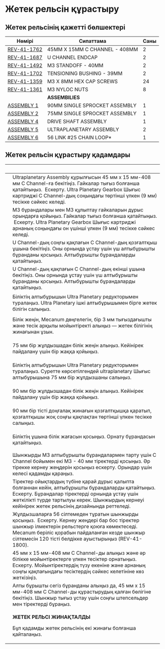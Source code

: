 # Жетек рельсін құрастыру

## Жетек рельсінің қажетті бөлшектері

| **Нөмірі**                                              | **Сипаттама**                 | **Саны** |
| ------------------------------------------------------- | ----------------------------- | -------- |
| [REV-41-1762](https://www.revrobotics.com/rev-41-1762/) | 45MM X 15MM C CHANNEL - 408MM | 2        |
| [REV-41-1687](https://www.revrobotics.com/rev-41-1687/) | U CHANNEL ENDCAP              | 2        |
| [REV-41-1492](https://www.revrobotics.com/rev-41-1492/) | M3 STANDOFF - 40MM            | 2        |
| [REV-41-1702](https://www.revrobotics.com/rev-41-1702/) | TENSIONING BUSHING - 39MM     | 2        |
| [REV-41-1359](https://www.revrobotics.com/rev-41-1359/) | M3 X 8MM HEX CAP SCREWS       | 24       |
| [REV-41-1361](https://www.revrobotics.com/rev-41-1361/) | M3 NYLOC NUTS                 | 8        |
|                                                         | **ASSEMBILIES**               |          |
| [ASSEMBLY 1](broken-reference)                          | 90MM SINGLE SPROCKET ASSEMBLY | 1        |
| [ASSEMBLY 2](broken-reference)                          | 75MM SINGLE SPROCKET ASSEMBLY | 1        |
| [ASSEMBLY 4](broken-reference)                          | DRIVE SHAFT ASSEMBLY          | 1        |
| [ASSEMBLY 5](broken-reference)                          | ULTRAPLANETARY ASSEMBLY       | 2        |
| [ASSEMBLY 6](broken-reference)                          | 56 LINK #25 CHAIN LOOP\*      | 1        |

## Жетек рельсін құрастыру қадамдары

|                                                                                                                                                                                                                                                                                                                                      | ​                                                                                                                                                                                                                                                            |
| ------------------------------------------------------------------------------------------------------------------------------------------------------------------------------------------------------------------------------------------------------------------------------------------------------------------------------------ | ------------------------------------------------------------------------------------------------------------------------------------------------------------------------------------------------------------------------------------------------------------ |
| <p>​</p><p><img src="https://2589213514-files.gitbook.io/~/files/v0/b/gitbook-legacy-files/o/assets%2F-M5yw0n8IneF5-9ybLjT%2F-MG9hZuVF88ps6xfLXsc%2F-MG9vYAJQ3MYwnHo9_h8%2FFSK_MBGRW__attach%20motor%20one.svg.2020_09_01_13_13_26.0.svg?alt=media&#x26;token=cc86831b-fb56-46e7-a1ed-5bb767dfe852" alt="" data-size="original"></p> | Ultraplanetary Assembly құрылғысын 45 мм x 15 мм-408 мм С Channel-ға бекітіңіз. Гайкалар тығыз болғанша қатайтыңыз. ​ Ескерту. Ultra Planetary Gearbox Шығыс картриджі C Channel-дың соңындағы төртінші үлкен (9 мм) тесікке сәйкес келеді.                  |
| <p>​</p><p><img src="https://2589213514-files.gitbook.io/~/files/v0/b/gitbook-legacy-files/o/assets%2F-M5yw0n8IneF5-9ybLjT%2F-MG9RkA1fcqhWI6aOC8c%2F-MG9hU--PrMD6nyvl_VT%2FFSK_MBGRW__add%20screws%20to%20motor%20two.svg?alt=media&#x26;token=ba3dbf78-80cc-4fc5-b5cd-cf2917fb7407" alt="" data-size="original"></p>                | M3 бұрандалары мен M3 құлыптау гайкаларын дұрыс орындарға қойыңыз. Гайкалар тығыз болғанша қатайтыңыз. ​ Ескерту. Ultra Planetary Gearbox Шығыс картриджі арнаның соңындағы он үшінші үлкен (9 мм) тесікке сәйкес келеді.                                    |
| <p>​</p><p><img src="https://2589213514-files.gitbook.io/~/files/v0/b/gitbook-legacy-files/o/assets%2F-M5yw0n8IneF5-9ybLjT%2F-MG9RkA1fcqhWI6aOC8c%2F-MG9bt1R-BbzWWJn8_ub%2FFSK_MBGRW__add%20end%20cap%201.svg?alt=media&#x26;token=a7422f2c-dd0b-4480-9af0-25a3a9cc11d6" alt="" data-size="original"></p>                            | U Channel-дың соңғы қақпағын C Channel-дың қозғалтқыш ұшына бекітіңіз. Оны орнында ұстау үшін үш алтыбұрышты бұранданы қосыңыз. Алтыбұрышты бұрандаларды қатайтыңыз.                                                                                         |
| <p>​</p><p><img src="https://2589213514-files.gitbook.io/~/files/v0/b/gitbook-legacy-files/o/assets%2F-M5yw0n8IneF5-9ybLjT%2F-MG9RkA1fcqhWI6aOC8c%2F-MG9bD7ZRCJ3km_luo19%2FFSK_MBGRW__add%20end%20cap%202.svg?alt=media&#x26;token=e5c2f82f-ef07-40c3-af18-c868bae4026f" alt="" data-size="original"></p>                            | U Channel-дың қақпағын C Channel-дың екінші ұшына бекітіңіз. Оны орнында ұстау үшін үш алтыбұрышты бұранданы қосыңыз. Алтыбұрышты бұрандаларды қатайтыңыз.                                                                                                   |
| <p>​</p><p><img src="https://2589213514-files.gitbook.io/~/files/v0/b/gitbook-legacy-files/o/assets%2F-M5yw0n8IneF5-9ybLjT%2F-MG9RkA1fcqhWI6aOC8c%2F-MG9Vc0JxLBVdjgUuXsZ%2FFSK_MBGRW__DRA%20-%20DSA.svg?alt=media&#x26;token=faad4b77-e0cd-4b35-84d8-c044aa850aa5" alt="" data-size="original"></p>                                  | Біліктің алтыбұрышын Ultra Planetary редукторымен туралаңыз. Ultra Planetary ішкі алтыбұрышымен бірге жетек білігін салыңыз.                                                                                                                                 |
| <p>​</p><p><img src="https://2589213514-files.gitbook.io/~/files/v0/b/gitbook-legacy-files/o/assets%2F-M5yw0n8IneF5-9ybLjT%2F-MG9RkA1fcqhWI6aOC8c%2F-MG9YkcMjch4DoLMskj8%2FFSK_MBGRW__DRA%20-%20DAW%20remove%20wheel.svg?alt=media&#x26;token=8618d9f5-268a-4316-909a-6680a35a68c0" alt="" data-size="original"></p>                 | Білік жеңін, Mecanum дөңгелегін, бір 3 мм тығыздағышты және тесік арқылы мойынтіректі алыңыз — жетек білігінің жинағынан ұзын.                                                                                                                               |
| <p>​</p><p><img src="https://2589213514-files.gitbook.io/~/files/v0/b/gitbook-legacy-files/o/assets%2F-M5yw0n8IneF5-9ybLjT%2F-MENnrOQpKKk1c6QdvJd%2F-MEPGcq74Jag4HQTPJZb%2FFSK_MBG_DRA%20-%20OSSS%20remove%20shaft.svg?alt=media&#x26;token=82e9c09c-2c00-4105-a4af-fee159345abf" alt="" data-size="original"></p>                   | 75 мм бір жұлдызшадан білік жеңін алыңыз. Кейінірек пайдалану үшін бір жаққа қойыңыз.                                                                                                                                                                        |
| <p>​</p><p><img src="https://2589213514-files.gitbook.io/~/files/v0/b/gitbook-legacy-files/o/assets%2F-M5yw0n8IneF5-9ybLjT%2F-MG9RkA1fcqhWI6aOC8c%2F-MG9TZHLkvcFRuyusMqf%2FFSK_MBGRW__DRA%20-%20add%2075mm%20SSA.svg?alt=media&#x26;token=420b0f33-030d-4867-9e47-b8232b13a55a" alt="" data-size="original"></p>                     | Біліктің алтыбұрышын Ultra Planetary редукторымен туралаңыз. Суретте көрсетілгендей ultraplanetary Шығыс алтыбұрышына 75 мм бір жұлдызшаны салыңыз.                                                                                                          |
| <p>​</p><p><img src="https://2589213514-files.gitbook.io/~/files/v0/b/gitbook-legacy-files/o/assets%2F-M5yw0n8IneF5-9ybLjT%2F-MENnrOQpKKk1c6QdvJd%2F-MEPKZ1uuEHj8XuNDDOD%2FFSK_MBG_DRA%20-%20SSS%20remove%20shaft.svg?alt=media&#x26;token=4a324657-7f90-4c0c-ba3f-2b35dae4b75e" alt="" data-size="original"></p>                    | 90 мм бір жұлдызшадан білік жеңін алыңыз. Кейінірек пайдалану үшін бір жаққа қойыңыз.                                                                                                                                                                        |
| <p>​</p><p><img src="https://2589213514-files.gitbook.io/~/files/v0/b/gitbook-legacy-files/o/assets%2F-M5yw0n8IneF5-9ybLjT%2F-MG9RkA1fcqhWI6aOC8c%2F-MG9SqbFovv02jslmqfL%2FFSK_MBGRW__DRA%20-%20add%2090mm%20ssa.svg?alt=media&#x26;token=32ca986f-f74a-4a84-9357-c69c98cd85f8" alt="" data-size="original"></p>                     | 90 мм бір тісті доңғалақ жинағын қозғалтқышқа қаратып, қозғалтқышы жоқ соңғы қақпақтан төртінші үлкен тесікке салыңыз.                                                                                                                                       |
| <p>​</p><p><img src="https://2589213514-files.gitbook.io/~/files/v0/b/gitbook-legacy-files/o/assets%2F-M5yw0n8IneF5-9ybLjT%2F-MG9-fLWfmsHWIJAAHjg%2F-MG986Z8x86Kf9I1u0rM%2FFSK_MBGRW__DRA%20-%20ad%20ahaft%20collar.svg?alt=media&#x26;token=249ec04a-0d0c-41d9-ab05-c1086832ecc1" alt="" data-size="original"></p>                  | Біліктің ұшына білік жағасын қосыңыз. Орнату бұрандасын қатайтыңыз.                                                                                                                                                                                          |
| <p>​</p><p><img src="https://2589213514-files.gitbook.io/~/files/v0/b/gitbook-legacy-files/o/assets%2F-M5yw0n8IneF5-9ybLjT%2F-MG40LP_y1dDvLjL8GkL%2F-MG5hSCxB-YRwKccCfSJ%2FFSK_MBGRW__DRA%20-%20add%20standoffs.svg?alt=media&#x26;token=9c09224c-6dff-4512-976c-074448b49713" alt="" data-size="original"></p>                      | Шынжырды M3 алтыбұрышты бұрандалармен тарту үшін С Channel бойымен екі M3 - 40 мм тіректерді қосыңыз. Әр тірекке кернеу жеңдерін қосыңыз ескерту. Орындар үшін келесі қадамды қараңыз.                                                                       |
| <p>​</p><p><img src="https://2589213514-files.gitbook.io/~/files/v0/b/gitbook-legacy-files/o/assets%2F-M5yw0n8IneF5-9ybLjT%2F-MG9-fLWfmsHWIJAAHjg%2F-MG97GRyCEG8A0F4xoxX%2FFSK_MBGRW__DRA%20-%20standoff%20main%20view.svg?alt=media&#x26;token=0c0e3693-0e2f-4baf-aac6-4449a40edf26" alt="" data-size="original"></p>               | Тіректер ойықтардың түбіне қарай дұрыс қалыпта болғаннан кейін, алтыбұрышты бұрандаларды қатайтыңыз. ​ Ескерту. Бұрандалар тіректерді орнында ұстау үшін жеткілікті түрде тартылуы керек. Шынжырдың кернеуі кейінірек жетек рельсінің дизайнында реттеледі.  |
| <p>​</p><p><img src="https://2589213514-files.gitbook.io/~/files/v0/b/gitbook-legacy-files/o/assets%2F-M5yw0n8IneF5-9ybLjT%2F-MG40LP_y1dDvLjL8GkL%2F-MG5gWoIx1anMftoAyLD%2FFSK_MBGRW__DRA%20-%20Ad%20chain.svg?alt=media&#x26;token=4d0d2a8d-01a7-4aac-ae6e-e6dacc3094f6" alt="" data-size="original"></p>                           | Жұлдызшаларға 56 сілтемеден тұратын шынжырды қосыңыз. ​ Ескерту. Кернеу жеңдері бар бос тіректер шынжыр ілмектерін рельстерге қоюға көмектеседі. ​ Mecanum беріліс қорабын пайдаланған кезде шынжыр сілтемесін 120 тісті белдікке ауыстырыңыз (REV-41-1800). |
| <p>​</p><p><img src="https://2589213514-files.gitbook.io/~/files/v0/b/gitbook-legacy-files/o/assets%2F-M5yw0n8IneF5-9ybLjT%2F-MG40LP_y1dDvLjL8GkL%2F-MG5g-tfGUhvCxuIvMva%2FFSK_MBGRW__DRA%20-%20Close%20channel.svg?alt=media&#x26;token=9a12cbd5-f2f5-4734-89bf-0e111926d3af" alt="" data-size="original"></p>                      | 45 мм x 15 мм-408 мм C Channel-ды алыңыз және әр білікке мойынтіректерге үлкен тесіктер орнатыңыз. ​ Ескерту. Мойынтіректердің түзу екеніне және арнаның соңғы қақпағындағы тесіктердің сәйкес келетініне көз жеткізіңіз.                                    |
| <p>​</p><p><img src="https://2589213514-files.gitbook.io/~/files/v0/b/gitbook-legacy-files/o/assets%2F-M5yw0n8IneF5-9ybLjT%2F-MG40LP_y1dDvLjL8GkL%2F-MG5cPUHDhD_o6W6ewgk%2FFSK_MBGRW__DRA%20-%20add%20screws.svg?alt=media&#x26;token=56321759-2faa-4f30-9de7-df44da6a36eb" alt="" data-size="original"></p>                         | Алты бұрышты сегіз бұранданы алыңыз да, 45 мм x 15 мм-408 мм С Channel-ды құрастырудың қалған бөлігіне бекітіңіз. Шынжыр тығыз ұстау үшін соңғы штепсельдер мен тіректерді бұраңыз.                                                                          |
| <p>​</p><p><img src="https://2589213514-files.gitbook.io/~/files/v0/b/gitbook-legacy-files/o/assets%2F-M5yw0n8IneF5-9ybLjT%2F-MG40LP_y1dDvLjL8GkL%2F-MG5bGbMKHfglJQfpkwO%2FFSK_MBGRW__DRA%20-%20Complete.svg?alt=media&#x26;token=17a2bbde-99d2-4f2d-9724-0616c9c204c9" alt="" data-size="original"></p>                             | <p><strong>ЖЕТЕК РЕЛЬСІ ЖИНАҚТАЛДЫ</strong> </p><p>Бұл қадамды жетек рельсінің екі жинағы болғанша қайталаңыз.</p>                                                                                                                                           |
